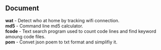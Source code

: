 ## Document
**wat** - Detect who at home by tracking wifi connection.  
**md5** - Command line md5 calculator.  
**fcode** - Text search program used to count code lines and find keyword amoung code files.   
**pom** - Convet json poem to txt format and simplifiy it.  
